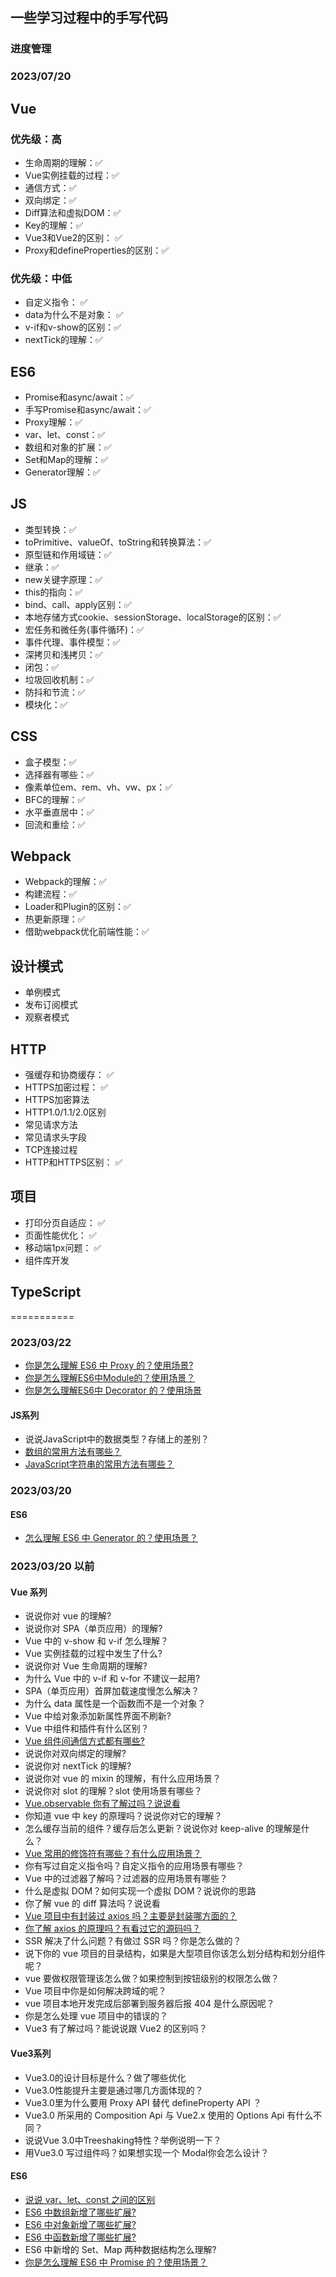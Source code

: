 ## 一些学习过程中的手写代码

### 进度管理

### 2023/07/20
## Vue
### 优先级：高
- 生命周期的理解：✅
- Vue实例挂载的过程：✅
- 通信方式：✅
- 双向绑定：✅
- Diff算法和虚拟DOM：✅
- Key的理解：✅
- Vue3和Vue2的区别： ✅
- Proxy和defineProperties的区别：✅
### 优先级：中低
- 自定义指令： ✅
- data为什么不是对象： ✅
- v-if和v-show的区别：✅
- nextTick的理解：✅

## ES6
- Promise和async/await：✅
- 手写Promise和async/await：✅
- Proxy理解：✅
- var、let、const：✅
- 数组和对象的扩展：✅
- Set和Map的理解：✅
- Generator理解：✅
## JS
- 类型转换：✅
- toPrimitive、valueOf、toString和转换算法：✅
- 原型链和作用域链：✅
- 继承：✅
- new关键字原理：✅
- this的指向：✅
- bind、call、apply区别：✅
- 本地存储方式cookie、sessionStorage、localStorage的区别：✅
- 宏任务和微任务(事件循环)：✅
- 事件代理、事件模型：✅
- 深拷贝和浅拷贝：✅
- 闭包：✅
- 垃圾回收机制：✅
- 防抖和节流：✅
- 模块化：✅


## CSS
- 盒子模型：✅
- 选择器有哪些：✅
- 像素单位em、rem、vh、vw、px：✅
- BFC的理解：✅
- 水平垂直居中：✅
- 回流和重绘：✅
## Webpack
- Webpack的理解：✅
- 构建流程：✅
- Loader和Plugin的区别：✅
- 热更新原理：✅
- 借助webpack优化前端性能：✅
## 设计模式
- 单例模式
- 发布订阅模式
- 观察者模式
## HTTP
- 强缓存和协商缓存： ✅
- HTTPS加密过程： ✅
- HTTPS加密算法
- HTTP1.0/1.1/2.0区别
- 常见请求方法
- 常见请求头字段
- TCP连接过程
- HTTP和HTTPS区别： ✅
## 项目
- 打印分页自适应： ✅
- 页面性能优化： ✅
- 移动端1px问题： ✅
- 组件库开发
## TypeScript

===========

### 2023/03/22

- [你是怎么理解 ES6 中 Proxy 的？使用场景?](./js/es6/proxy.js)
- [你是怎么理解ES6中Module的？使用场景？](./js/es6/module.js)
- [你是怎么理解ES6中 Decorator 的？使用场景](./js/es6/decorator.js)

#### JS系列
- 说说JavaScript中的数据类型？存储上的差别？
- [数组的常用方法有哪些？](./js/array.js)
- [JavaScript字符串的常用方法有哪些？](./js/string.js)


### 2023/03/20

#### ES6

- [怎么理解 ES6 中 Generator 的？使用场景？](./js/es6/generator.js)

### 2023/03/20 以前

#### Vue 系列

- 说说你对 vue 的理解?
- 说说你对 SPA（单页应用）的理解?
- Vue 中的 v-show 和 v-if 怎么理解？
- Vue 实例挂载的过程中发生了什么?
- 说说你对 Vue 生命周期的理解?
- 为什么 Vue 中的 v-if 和 v-for 不建议一起用?
- SPA（单页应用）首屏加载速度慢怎么解决？
- 为什么 data 属性是一个函数而不是一个对象？
- Vue 中给对象添加新属性界面不刷新?
- Vue 中组件和插件有什么区别？
- [Vue 组件间通信方式都有哪些?](./vue-demo/src/views/page/index.vue)
- 说说你对双向绑定的理解?
- 说说你对 nextTick 的理解?
- 说说你对 vue 的 mixin 的理解，有什么应用场景？
- 说说你对 slot 的理解？slot 使用场景有哪些？
- [Vue.observable 你有了解过吗？说说看](./vue-demo/src/stores.js)
- 你知道 vue 中 key 的原理吗？说说你对它的理解？
- 怎么缓存当前的组件？缓存后怎么更新？说说你对 keep-alive 的理解是什么？
- [Vue 常用的修饰符有哪些？有什么应用场景？](./vue-demo/src/views/page1/index.vue)
- 你有写过自定义指令吗？自定义指令的应用场景有哪些？
- Vue 中的过滤器了解吗？过滤器的应用场景有哪些？
- 什么是虚拟 DOM？如何实现一个虚拟 DOM？说说你的思路
- 你了解 vue 的 diff 算法吗？说说看
- [Vue 项目中有封装过 axios 吗？主要是封装哪方面的？](./vue-demo/src/lib/http/index.js)
- [你了解 axios 的原理吗？有看过它的源码吗？](./vue-demo/src/lib/MyAxios/MyAxios.js)
- SSR 解决了什么问题？有做过 SSR 吗？你是怎么做的？
- 说下你的 vue 项目的目录结构，如果是大型项目你该怎么划分结构和划分组件呢？
- vue 要做权限管理该怎么做？如果控制到按钮级别的权限怎么做？
- Vue 项目中你是如何解决跨域的呢？
- vue 项目本地开发完成后部署到服务器后报 404 是什么原因呢？
- 你是怎么处理 vue 项目中的错误的？
- Vue3 有了解过吗？能说说跟 Vue2 的区别吗？

#### Vue3系列
- Vue3.0的设计目标是什么？做了哪些优化
- Vue3.0性能提升主要是通过哪几方面体现的？
- Vue3.0里为什么要用 Proxy API 替代 defineProperty API ？
- Vue3.0 所采用的 Composition Api 与 Vue2.x 使用的 Options Api 有什么不同？
- 说说Vue 3.0中Treeshaking特性？举例说明一下？
- 用Vue3.0 写过组件吗？如果想实现一个 Modal你会怎么设计？


#### ES6

- [说说 var、let、const 之间的区别](./js/es6/variable.js)
- [ES6 中数组新增了哪些扩展?](./js/es6/arrary.js)
- [ES6 中对象新增了哪些扩展?](./js/es6/object.js)
- [ES6 中函数新增了哪些扩展?](./js/es6/function.js)
- ES6 中新增的 Set、Map 两种数据结构怎么理解?
- [你是怎么理解 ES6 中 Promise 的？使用场景？](./js/es6/promise.js)

